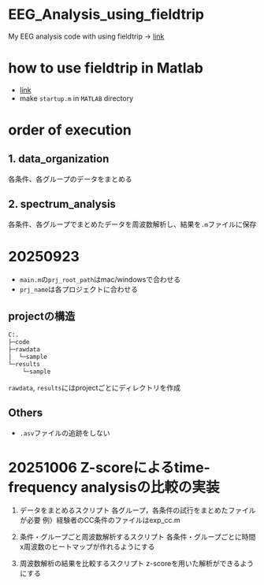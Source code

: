 # EEG_Analysis_using_fieldtrip
My EEG analysis code with using fieldtrip -> [link](https://github.com/fieldtrip/fieldtrip)

# how to use fieldtrip in Matlab 
- [link](https://www.fieldtriptoolbox.org/faq/matlab/installation/)
- make `startup.m` in `MATLAB` directory

# order of execution 
## 1. data_organization
各条件、各グループのデータをまとめる

## 2. spectrum_analysis
各条件、各グループでまとめたデータを周波数解析し、結果を`.m`ファイルに保存

# 20250923 
- `main.m`の`prj_root_path`はmac/windowsで合わせる
- `prj_name`は各プロジェクトに合わせる


## projectの構造
```sh
C:.
├─code
├─rawdata
│  └─sample
└─results
    └─sample
```
`rawdata`, `results`にはprojectごとにディレクトリを作成

## Others 
- `.asv`ファイルの追跡をしない

# 20251006 Z-scoreによるtime-frequency analysisの比較の実装
1. データをまとめるスクリプト
各グループ，各条件の試行をまとめたファイルが必要
例）経験者のCC条件のファイルはexp_cc.m

2. 条件・グループごと周波数解析するスクリプト
各条件・グループごとに時間x周波数のヒートマップが作れるようにする

3. 周波数解析の結果を比較するスクリプト
z-scoreを用いた解析ができるようにする
